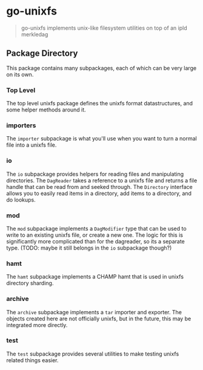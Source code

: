 go-unixfs
==================

> go-unixfs implements unix-like filesystem utilities on top of an ipld merkledag

## Package Directory
This package contains many subpackages, each of which can be very large on its own.

### Top Level
The top level unixfs package defines the unixfs format datastructures, and some helper methods around it.

### importers
The `importer` subpackage is what you'll use when you want to turn a normal file into a unixfs file.

### io
The `io` subpackage provides helpers for reading files and manipulating directories. The `DagReader` takes a
reference to a unixfs file and returns a file handle that can be read from and seeked through. The `Directory`
interface allows you to easily read items in a directory, add items to a directory, and do lookups.

### mod
The `mod` subpackage implements a `DagModifier` type that can be used to write to an existing unixfs file, or
create a new one. The logic for this is significantly more complicated than for the dagreader, so its a separate
type. (TODO: maybe it still belongs in the `io` subpackage though?)

### hamt
The `hamt` subpackage implements a CHAMP hamt that is used in unixfs directory sharding.

### archive
The `archive` subpackage implements a `tar` importer and exporter. The objects created here are not officially unixfs,
but in the future, this may be integrated more directly.

### test
The `test` subpackage provides several utilities to make testing unixfs related things easier.
